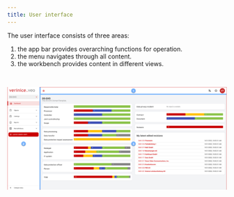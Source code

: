 ```yaml
---
title: User interface
---
```

The user interface consists of three areas:

1. the <DocsLink to="/manual/user-interface/app_bar">app bar</DocsLink> provides overarching functions for operation.
1. the <DocsLink to="/manual/user-interface/menu">menu</DocsLink> navigates through all content.
1. the <DocsLink to="/manual/user-interface/workbench">workbench</DocsLink> provides content in different views.

<br>

![User interface](./docs/2.manual/1.user-interface/media/veo_user-interface.en.png)

<br>
